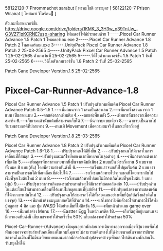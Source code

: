 58122120-7 Phrommachot sarabut [ พรหมโชติ สาระบุตร ]
58122120-7 Prison Wilairat [ ไพสณฑ์ วิไลรัตน ]

ตัวเกมทั้งสองเวอร์ชั่น
https://drive.google.com/drive/folders/1KMK_3_3H3w_p39TnUw_-G3VZ71pKCRNE?usp=sharing
โฟลเดอร์ไฟล์ประกอบด้วย
1-----.Pixcel Car Runner Advance 1.5 Patch 1  โพลเดอร์เกม.exe 
2-----.Pixcel Car Runner Advance 1.8 Patch 2  โพลเดอร์เกม.exe
3-----.UnityPack Pixcel Car Runner Advance 1.8 Patch 2 25-03-2565
4-----.UnityPack Pixcel Car Runner Advance 1.5 Patch 1 25-02-2565 ตัวเกมวันที่ 25-02-2565
5-----.วีดีโอตัวเกมเวอร์ชั่น 1.5 Patch 1 วันที่ 25-02-2565
6-----.วีดีโอตัวเกมเวอร์ชั่น 1.8 Patch 2 วันที่ 25-02-2565

Patch Gane Developer Verstion.1.5  25-02-2565

# Pixcel-Car-Runner-Advance-1.8
Pixcel Car Runner Advance 1.5 Patch 1 ปรับปรุงตัวเกมเพิ่มเติม
Pixcel Car Runner Advance Patch 0.5-1.5 
1.---เพิ่มถนนจาก 1 เลนเป็นสองเลน
2.---เพิ่มรถวิ่งสวนมาจาก 1 แบบ เป็นสองแบบ
3.---ตกแต่งฉากเพิ่มเติม
4.---ตกแต่งพื้นหลัง
5.---เพิ่มการลั่นของรถเพื่อความสมจริง
6.---เก็บเจมแล้วนับแต้มที่สามารถเก็บได้
7.---มีฉากจบแบบเดียว
8.---ฉากจบเป็นฉากไปรับชมธรรมชาติที่ปลายทาง
9.---ถนนมี Movement เพื่อความสมจริงในขณะที่รถวิ่งอยู่

Patch Gane Developer Verstion.1.8  25-03-2565

Pixcel Car Runner Advance 1.8 Patch 2 ปรับปรุงตัวเกมเพิ่มเติม
Pixcel Car Runner Advance Patch 1.6-1.8
1.----ปรับปรุงถนนให้ดียิ่งขึ้น
2.----ปรับปรุงถนนให้มีเวลาในการเคลื่อนที่ที่สมดุล
3.----ปรับปรุงและแก้ไขบัคของฉากที่พบเจอในจุดต่างๆ
4.----เพิ่มการตกแต่งฉากเพิ่มเติม
5.----เพิ่มศูตรที่หลากหลายมากยิ่งขึ้นจากเดิมมีเพียง 2 แบบเป็น มีรถวิ่งสวน 5 แบบจากทั้งหมด 8 แบบ(คัน) โดยมีความต่างกันดังนี้
6.-------รถวิ่งชนเราจนกลับไปขุดเริ่มต้น 2 แบบ เราสามารถฝืนการชนได้เพื่อเคลื่อนที่ต่อไปได้
7.-------รถวิ่งชนแล้วหายไปจากแผนที่โดยการกลับไปเริ่มที่จุดเริ่มต้นใหม่ 2 แบบ
8.-------รถวิ่งชนแล้วหายไปเลยไม่มีการเกิดใหม่ที่จุดเริ่มต้น 1 แบบ (สุ่ม)
9.----ปรับปรุงเวลาการเกิดของรถประเภทต่างๆให้มีเวลาที่สอดคล้องกัน
10.----ปรับปรุงด่านในแต่ละโซนให้สามารถเคลื่อนที่ได้แบบไม่หลุดแผนที่(แก้บัค)
11.----ปรับปรุงหน้าต่างการแสดงแต้มที่ได้จากการเล่นใหม่
12.----ปรับปรุงถนนให้สามารถวิ่งได้ทั้งสองเลนอย่างเต็มที่(แก้บัควิ่งแล้วติดในบางจุด)
13.----เพิ่มหน้าต่างเมนูแบบกดได้ที่ตัวเกม
14.----แก้ไขการบังคับตัวรถให้สามารถใช้ได้ทั้งปุ่มลูกศร 4 ทิศ และ ปุ่ม WASD ได้อย่างเต็มที่ไม่ติดขัด
15.----เพิ่มหน้าต่างเกม game over
16.----เพิ่มหน้าต่าง Menu
17.----Eastter Egg ในหน้าเครดิต
18.----เก็บวัตถุที่อยู่บนถนนจะมีการแอคทีบดังนี้ เก็บเพชรจะทำให้รถเร็วขึ้น 50% เก็บกล่องจะทำให้รถช้าลง 50%

Pixcel-Car-Runner-(Advance) เมื่อคุณอยากพักผ่อนการเดินทางออกจากเมืองที่วุ่นวายเพื่อไปพักผ่อนอาจจะง่ายสําหรับคนอื่นแต่ในเกมนี้คุณจะไม่สามารถเดินทางไปได้ง่ายขนาดนั้นจากการขับรถของคนในเมืองที่ไม่มีระเบียบแบบแผนมากกนักจะต้องฝ่าอุปสรรคต่างๆเพื่อออกไปเดินทางพักผ่อนในวันหยุดให้ได้
